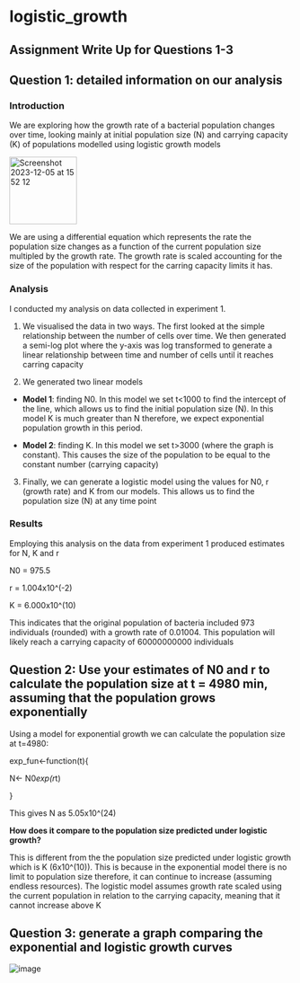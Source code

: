 # logistic_growth
## Assignment Write Up for Questions 1-3

## Question 1: detailed information on our analysis 

### Introduction

We are exploring how the growth rate of a bacterial population changes over time, looking mainly at initial population size (N) and carrying capacity (K) of populations modelled using logistic growth models

<img width="120" alt="Screenshot 2023-12-05 at 15 52 12" src="https://github.com/skystewartroberts/logistic_growth/assets/150151519/bc6ce6b0-5340-44e0-a363-d865babdf584">


We are using a differential equation which represents the rate the population size changes as a function of the current population size multipled by the growth rate. The growth rate is scaled accounting for the size of the population with respect for the carring capacity limits it has.

### Analysis

I conducted my analysis on data collected in experiment 1.

1. We visualised the data in two ways. The first looked at the simple relationship between the number of cells over time. We then generated a semi-log plot where the y-axis was log transformed to generate a linear relationship between time and number of cells until it reaches carring capacity

2. We generated two linear models

- **Model 1**: finding N0. In this model we set t<1000 to find the intercept of the line, which allows us to find the initial population size (N). In this model K is much greater than N therefore, we expect exponential population growth in this period. 

- **Model 2**: finding K. In this model we set t>3000 (where the graph is constant). This causes the size of the population to be equal to the constant number (carrying capacity)

3. Finally, we can generate a logistic model using the values for N0, r (growth rate) and K from our models. This allows us to find the population size (N) at any time point



### Results

Employing this analysis on the data from experiment 1 produced estimates for N, K and r

N0 = 975.5

r = 1.004x10^(-2)

K = 6.000x10^(10)

This indicates that the original population of bacteria included 973 individuals (rounded) with a growth rate of 0.01004. This population will likely reach a carrying capacity of 60000000000 individuals 


## Question 2: Use your estimates of N0 and r to calculate the population size at t = 4980 min, assuming that the population grows exponentially

Using a model for exponential growth we can calculate the population size at t=4980:

exp_fun<-function(t){

  N<- N0*exp(r*t)
  
}

This gives N as 5.05x10^(24)

**How does it compare to the population size predicted under logistic growth?**

This is different from the the population size predicted under logistic growth which is K (6x10^(10)). This is because in the exponential model there is no limit to population size therefore, it can continue to increase (assuming endless resources). The logistic model assumes growth rate scaled using the current population in relation to the carrying capacity, meaning that it cannot increase above K 

## Question 3: generate a graph comparing the exponential and logistic growth curves

![image](https://github.com/skystewartroberts/logistic_growth/assets/150151519/96701285-e2da-4831-b706-fa626e80f28e)










